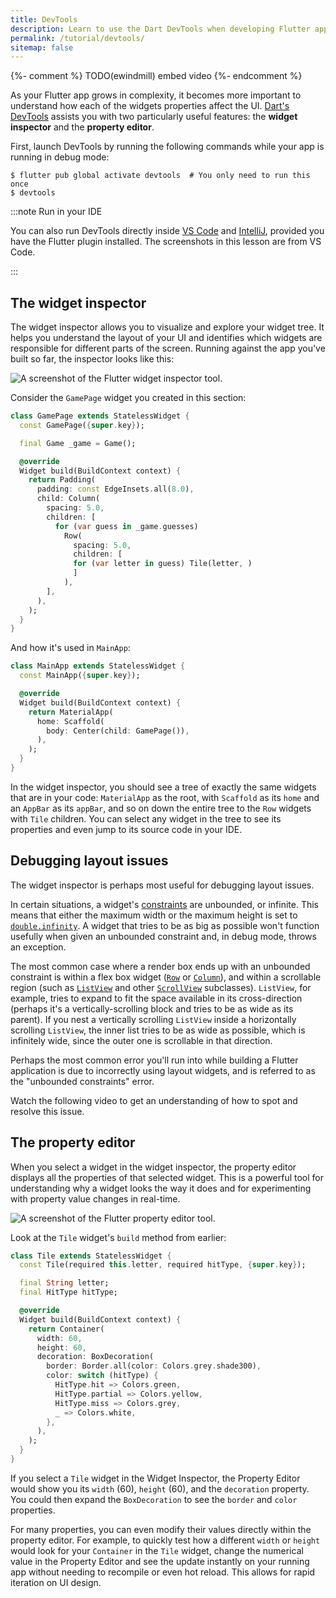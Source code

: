 ```yaml
---
title: DevTools
description: Learn to use the Dart DevTools when developing Flutter apps.
permalink: /tutorial/devtools/
sitemap: false
---
```


{%- comment %} TODO(ewindmill) embed video {%- endcomment %}

As your Flutter app grows in complexity, it becomes more important
to understand how each of the widgets properties affect the UI.
[Dart's DevTools][] assists you with two particularly useful features: the
**widget inspector** and the **property editor**.

First, launch DevTools by running the following commands while your app is running in debug mode:

```shell
$ flutter pub global activate devtools  # You only need to run this once
$ devtools
```

:::note Run in your IDE

You can also run DevTools directly inside [VS Code][] and [IntelliJ][],
provided you have the Flutter plugin installed. The screenshots in this lesson
are from VS Code.

:::

## The widget inspector

The widget inspector allows you to visualize and explore your widget tree. It
helps you understand the layout of your UI and identifies which widgets are
responsible for different parts of the screen. Running against the app you've
built so far, the inspector looks like this:

<img src='/assets/images/docs/tutorial/widget_inspector.png' alt="A screenshot of the Flutter widget inspector tool.">

Consider the `GamePage` widget you created in this section:

```dart
class GamePage extends StatelessWidget {
  const GamePage({super.key});

  final Game _game = Game();

  @override
  Widget build(BuildContext context) {
    return Padding(
      padding: const EdgeInsets.all(8.0),
      child: Column(
        spacing: 5.0,
        children: [
          for (var guess in _game.guesses)
            Row(
              spacing: 5.0,
              children: [
              for (var letter in guess) Tile(letter, )
              ]
            ),
        ],
      ),
    );
  }
}
```

And how it's used in `MainApp`:

```dart
class MainApp extends StatelessWidget {
  const MainApp({super.key});

  @override
  Widget build(BuildContext context) {
    return MaterialApp(
      home: Scaffold(
        body: Center(child: GamePage()),
      ),
    );
  }
}
```

In the widget inspector, you should see a tree of exactly the same
widgets that are in your code: `MaterialApp` as the root, with
`Scaffold` as its `home` and an `AppBar` as its `appBar`, and so on
down the entire tree to the `Row` widgets with `Tile` children. You
can select any widget in the tree to see its properties and even jump
to its source code in your IDE.

## Debugging layout issues

The widget inspector is perhaps most useful for debugging layout issues.

In certain situations, a widget's [constraints][] are unbounded, or
infinite. This means that either the maximum width or the maximum
height is set to [`double.infinity`][]. A widget that tries to be as
big as possible won't function usefully when given an unbounded
constraint and, in debug mode, throws an exception.

The most common case where a render box ends up with an unbounded
constraint is within a flex box widget ([`Row`][] or [`Column`][]),
and within a scrollable region (such as [`ListView`][] and other
[`ScrollView`][] subclasses). `ListView`, for example, tries to expand
to fit the space available in its cross-direction (perhaps it's a
vertically-scrolling block and tries to be as wide as its parent). If
you nest a vertically scrolling `ListView` inside a horizontally
scrolling `ListView`, the inner list tries to be as wide as possible,
which is infinitely wide, since the outer one is scrollable in that
direction.

Perhaps the most common error you'll run into while building a Flutter
application is due to incorrectly using layout widgets, and is
referred to as the "unbounded constraints" error.

Watch the following video to get an understanding of how to spot and
resolve this issue.

<YouTubeEmbed id="jckqXR5CrPI" title="Decoding Flutter: Unbounded height and width"></YouTubeEmbed>

## The property editor

When you select a widget in the widget inspector, the property editor
displays all the properties of that selected widget. This is a
powerful tool for understanding why a widget looks the way it does and
for experimenting with property value changes in real-time.

<img src='/assets/images/docs/tutorial/property_editor.png' alt="A screenshot of the Flutter property editor tool.">

Look at the `Tile` widget's `build` method from earlier:

```dart
class Tile extends StatelessWidget {
  const Tile(required this.letter, required hitType, {super.key});

  final String letter;
  final HitType hitType;

  @override
  Widget build(BuildContext context) {
    return Container(
      width: 60,
      height: 60,
      decoration: BoxDecoration(
        border: Border.all(color: Colors.grey.shade300),
        color: switch (hitType) {
          HitType.hit => Colors.green,
          HitType.partial => Colors.yellow,
          HitType.miss => Colors.grey,
          _ => Colors.white,
        },
      ),
    );
  }
}
```

If you select a `Tile` widget in the Widget Inspector, the Property
Editor would show you its `width` (60), `height` (60), and the
`decoration` property. You could then expand the `BoxDecoration` to
see the `border` and `color` properties.

For many properties, you can even modify their values directly within the
property editor. For example, to quickly test how a different
`width` or `height` would look for your `Container` in the `Tile` widget,
 change the numerical value in the Property Editor and see the update
instantly on your running app without needing to recompile or even hot reload.
This allows for rapid iteration on UI design.

[Dart's DevTools]: /tools/devtools
[constraints]: /ui/layout/constraints
[`double.infinity`]:{{site.api}}/flutter/dart-core/double/infinity-constant.html
[`Column`]: {{site.api}}/flutter/widgets/Column-class.html
[`Row`]: {{site.api}}/flutter/widgets/Row-class.html
[`ListView`]: {{site.api}}/flutter/widgets/ListView-class.html
[`ScrollView`]: {{site.api}}/flutter/widgets/ScrollView-class.html
[VS Code]: /tools/vs-code
[IntelliJ]: /tools/android-studio

